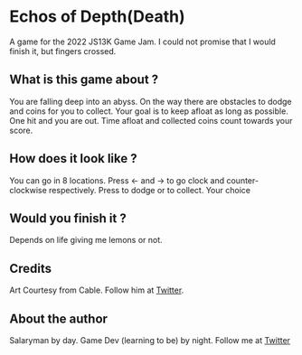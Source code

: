 # Echos of Depth(Death)

A game for the 2022 JS13K Game Jam. I could not promise that I would finish it, but fingers crossed.

## What is this game about ?

You are falling deep into an abyss. On the way there are obstacles to dodge and coins for you to collect. Your goal is to keep afloat as long as possible. One hit and you are out. Time afloat and collected coins count towards your score.

## How does it look like ?

You can go in 8 locations. Press <- and -> to go clock and counter-clockwise respectively. Press to dodge or to collect. Your choice

## Would you finish it ?

Depends on life giving me lemons or not.

## Credits

Art Courtesy from Cable. Follow him at [Twitter](https://twitter.com/II_Cable_II).

## About the author

Salaryman by day. Game Dev (learning to be) by night. Follow me at [Twitter](https://twitter.com/GrizzyJones)